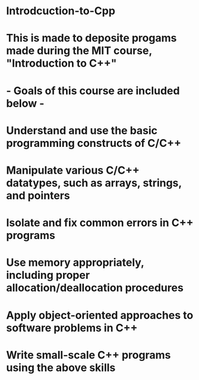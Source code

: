 # Introdcuction-to-Cpp

# This is made to deposite progams made during the MIT course, "Introduction to C++" 

#   - Goals of this course are included below - 


# Understand and use the basic programming constructs of C/C++
# Manipulate various C/C++ datatypes, such as arrays, strings, and pointers
# Isolate and fix common errors in C++ programs
# Use memory appropriately, including proper allocation/deallocation procedures
# Apply object-oriented approaches to software problems in C++
# Write small-scale C++ programs using the above skills
